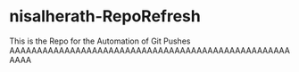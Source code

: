 # nisalherath-RepoRefresh
This is the Repo for the Automation of Git Pushes
AAAAAAAAAAAAAAAAAAAAAAAAAAAAAAAAAAAAAAAAAAAAAAAAAAAAAAA